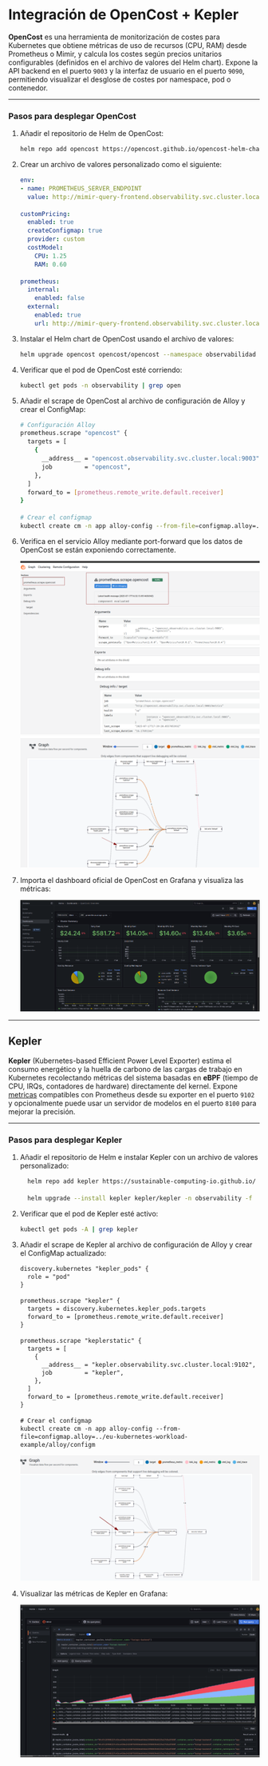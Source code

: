 # Integración de OpenCost + Kepler

**OpenCost** es una herramienta de monitorización de costes para Kubernetes que obtiene métricas de uso de recursos (CPU, RAM) desde Prometheus o Mimir, y calcula los costes según precios unitarios configurables (definidos en el archivo de valores del Helm chart). Expone la API backend en el puerto `9003` y la interfaz de usuario en el puerto `9090`, permitiendo visualizar el desglose de costes por namespace, pod o contenedor.

---

### Pasos para desplegar OpenCost

1. Añadir el repositorio de Helm de OpenCost:

   ```bash
   helm repo add opencost https://opencost.github.io/opencost-helm-chart
   ```

2. Crear un archivo de valores personalizado como el siguiente:

   ```yaml
   env:
   - name: PROMETHEUS_SERVER_ENDPOINT
     value: http://mimir-query-frontend.observability.svc.cluster.local:8080/prometheus

   customPricing:
     enabled: true
     createConfigmap: true
     provider: custom
     costModel:
       CPU: 1.25
       RAM: 0.60

   prometheus:
     internal:
       enabled: false
     external:
       enabled: true
       url: http://mimir-query-frontend.observability.svc.cluster.local:8080/prometheus
   ```

3. Instalar el Helm chart de OpenCost usando el archivo de valores:

   ```bash
   helm upgrade opencost opencost/opencost --namespace observabilidad -f values-opencost.yaml
   ```

4. Verificar que el pod de OpenCost esté corriendo:

   ```bash
   kubectl get pods -n observability | grep open
   ```

5. Añadir el scrape de OpenCost al archivo de configuración de Alloy y crear el ConfigMap:

   ```bash
   # Configuración Alloy
   prometheus.scrape "opencost" {
     targets = [
       {
         __address__ = "opencost.observability.svc.cluster.local:9003", 
         job         = "opencost",
       },
     ]
     forward_to = [prometheus.remote_write.default.receiver]
   }

   # Crear el configmap
   kubectl create cm -n app alloy-config --from-file=configmap.alloy=../eu-kubernetes-workload-example/alloy/configm
   ```

6. Verifica en el servicio Alloy mediante port-forward que los datos de OpenCost se están exponiendo correctamente.

   ![opencost](opencost-1.png)
   ![opencost-graph](opencost-graph.png)

7. Importa el dashboard oficial de OpenCost en Grafana y visualiza las métricas:

   ![opencost-dashboard](opencost-dashboard.png)

---

## Kepler

**Kepler** (Kubernetes-based Efficient Power Level Exporter) estima el consumo energético y la huella de carbono de las cargas de trabajo en Kubernetes recolectando métricas del sistema basadas en **eBPF** (tiempo de CPU, IRQs, contadores de hardware) directamente del kernel. Expone [metricas](https://github.com/sustainable-computing-io/kepler/blob/main/docs/user/metrics.md) compatibles con Prometheus desde su exporter en el puerto `9102` y opcionalmente puede usar un servidor de modelos en el puerto `8100` para mejorar la precisión.

---

### Pasos para desplegar Kepler

1. Añadir el repositorio de Helm e instalar Kepler con un archivo de valores personalizado:

    ```bash
      helm repo add kepler https://sustainable-computing-io.github.io/  kepler-helm-chart/

      helm upgrade --install kepler kepler/kepler -n observability -f   values-kepler.yaml
    ```

2. Verificar que el pod de Kepler esté activo:

   ```bash
   kubectl get pods -A | grep kepler
   ```

3. Añadir el scrape de Kepler al archivo de configuración de Alloy y crear el ConfigMap actualizado:

   ```hcl
   discovery.kubernetes "kepler_pods" {
     role = "pod"
   }

   prometheus.scrape "kepler" {
     targets = discovery.kubernetes.kepler_pods.targets
     forward_to = [prometheus.remote_write.default.receiver]
   }

   prometheus.scrape "keplerstatic" {
     targets = [
       {
         __address__ = "kepler.observability.svc.cluster.local:9102",
         job         = "kepler",
       },
     ]
     forward_to = [prometheus.remote_write.default.receiver]
   }

   # Crear el configmap
   kubectl create cm -n app alloy-config --from-file=configmap.alloy=../eu-kubernetes-workload-example/alloy/configm
   ```

   ![Kepler-alloy](kepler-alloy.png)

4. Visualizar las métricas de Kepler en Grafana:

   ![kepler-dashboard](kepler-dashboard.png)


